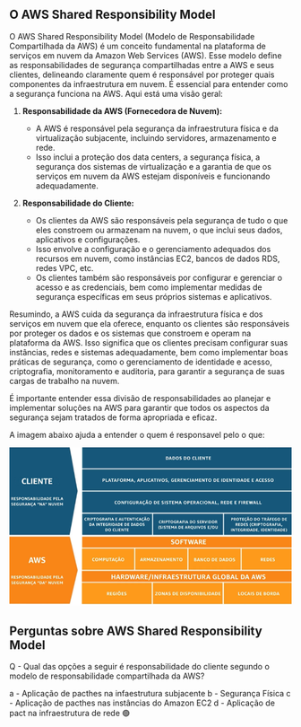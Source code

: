 ## O AWS Shared Responsibility Model

O AWS Shared Responsibility Model (Modelo de Responsabilidade Compartilhada da AWS) é um conceito fundamental na plataforma de serviços em nuvem da Amazon Web Services (AWS). Esse modelo define as responsabilidades de segurança compartilhadas entre a AWS e seus clientes, delineando claramente quem é responsável por proteger quais componentes da infraestrutura em nuvem. É essencial para entender como a segurança funciona na AWS. Aqui está uma visão geral:

1. **Responsabilidade da AWS (Fornecedora de Nuvem):**
   - A AWS é responsável pela segurança da infraestrutura física e da virtualização subjacente, incluindo servidores, armazenamento e rede.
   - Isso inclui a proteção dos data centers, a segurança física, a segurança dos sistemas de virtualização e a garantia de que os serviços em nuvem da AWS estejam disponíveis e funcionando adequadamente.

2. **Responsabilidade do Cliente:**
   - Os clientes da AWS são responsáveis pela segurança de tudo o que eles constroem ou armazenam na nuvem, o que inclui seus dados, aplicativos e configurações.
   - Isso envolve a configuração e o gerenciamento adequados dos recursos em nuvem, como instâncias EC2, bancos de dados RDS, redes VPC, etc.
   - Os clientes também são responsáveis por configurar e gerenciar o acesso e as credenciais, bem como implementar medidas de segurança específicas em seus próprios sistemas e aplicativos.

Resumindo, a AWS cuida da segurança da infraestrutura física e dos serviços em nuvem que ela oferece, enquanto os clientes são responsáveis por proteger os dados e os sistemas que constroem e operam na plataforma da AWS. Isso significa que os clientes precisam configurar suas instâncias, redes e sistemas adequadamente, bem como implementar boas práticas de segurança, como o gerenciamento de identidade e acesso, criptografia, monitoramento e auditoria, para garantir a segurança de suas cargas de trabalho na nuvem.

É importante entender essa divisão de responsabilidades ao planejar e implementar soluções na AWS para garantir que todos os aspectos da segurança sejam tratados de forma apropriada e eficaz.

A imagem abaixo ajuda a entender o quem é responsavel pelo o que:

![Responsabilidades Cliente/AWS](https://github.com/CarlosRyan07/Programa-Bolsas-CompassUOL/blob/main/Sprint_5/Exam_Practitioner/img/Captura%20de%20tela%202023-10-08%20162404.png)

## Perguntas sobre AWS Shared Responsibility Model

Q - Qual das opções a seguir é responsabilidade do cliente segundo o modelo de responsabilidade compartilhada da AWS?

a - Aplicação de pacthes na infaestrutura subjacente
b - Segurança Física
c - Aplicação de pacthes nas instâncias do Amazon EC2
d - Aplicação de pact na infraestrutura de rede 🟢 